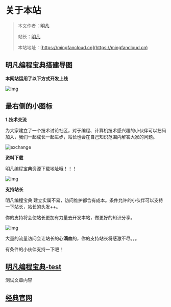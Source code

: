 # 关于本站


> 本文作者：[明凡]()
>
> 站长：[明凡]()
>
> 本站地址：[https://mingfancloud.cn](https://mingfancloud.cn)


## 明凡编程宝典搭建导图

**本网站运用了以下方式开发上线**

![img](https://mingfanweb-img.obs.cn-north-4.myhuaweicloud.com/index/mingfanweb-index.png)

## 最右侧的小图标

**1.技术交流** 

为大家建立了一个技术讨论社区，对于编程、计算机技术感兴趣的小伙伴可以扫码加入，我们一起成长一起进步，站长也会在自己知识范围内解答大家的问题。

![exchange](https://mingfanweb-img.obs.cn-north-4.myhuaweicloud.com/about-website/exchange.png)

**资料下载**

明凡编程宝典资源下载地址哦！！！

![img](https://mingfanweb-img.obs.cn-north-4.myhuaweicloud.com/about-website/download.png)

**支持站长**

明凡编程宝典 建立实属不易，访问维护都含有成本。条件允许的小伙伴可以支持一下站长，站长的头发++。

你的支持将会使站长更加有力量去开发本站，做更好的知识分享。

![img](https://mingfanweb-img.obs.cn-north-4.myhuaweicloud.com/about-website/support.png)

大量的流量访问会让站长的心**滴血**的，你的支持站长将感激不尽。。。  

有条件的小伙伴支持一下吧！



## [明凡编程宝典-test](https://www.yuque.com/mingfanbufan/hwtv9p/tcagktgvpnxk6agp?singleDoc#)

测试文章内容


## [经典官网](../官方网站导航/前端/前端推荐官网.md)

